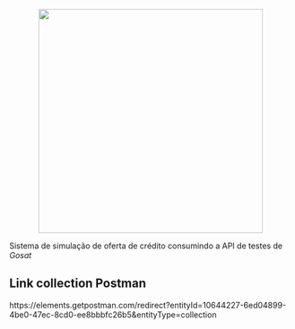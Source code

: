 <p align="center"><a href="https://laravel.com" target="_blank"><img src="https://raw.githubusercontent.com/laravel/art/master/logo-lockup/5%20SVG/2%20CMYK/1%20Full%20Color/laravel-logolockup-cmyk-red.svg" width="400"></a></p>

<p align="center"></p>

Sistema de simulação de oferta de crédito consumindo a API de testes de *Gosat*

## Link collection Postman

<p>https://elements.getpostman.com/redirect?entityId=10644227-6ed04899-4be0-47ec-8cd0-ee8bbbfc26b5&entityType=collection</p>

